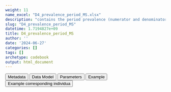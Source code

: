 ```yaml
---
weight: 11
name_excel: "D4_prevalence_period_MS.xlsx"
description: "contains the period prevalence (numerator and denominatore) per algorithm, timeframe and ageband"
slug: "D4_prevalence_period_MS"
datetime: 1.7194827e+09
title: D4_prevalence_period_MS
author: ''
date: '2024-06-27'
categories: []
tags: []
archetype: codebook
output: html_document
---
```


<script src="/rmarkdown-libs/core-js/shim.min.js"></script>
<script src="/rmarkdown-libs/react/react.min.js"></script>
<script src="/rmarkdown-libs/react/react-dom.min.js"></script>
<script src="/rmarkdown-libs/reactwidget/react-tools.js"></script>
<script src="/rmarkdown-libs/htmlwidgets/htmlwidgets.js"></script>
<link href="/rmarkdown-libs/reactable/reactable.css" rel="stylesheet" />
<script src="/rmarkdown-libs/reactable-binding/reactable.js"></script>
<div class="tab">
<button class="tablinks" onclick="openCity(event, &#39;Metadata&#39;)" id="defaultOpen">Metadata</button>
<button class="tablinks" onclick="openCity(event, &#39;Data Model&#39;)">Data Model</button>
<button class="tablinks" onclick="openCity(event, &#39;Parameters&#39;)">Parameters</button>
<button class="tablinks" onclick="openCity(event, &#39;Example&#39;)">Example</button>
<button class="tablinks" onclick="openCity(event, &#39;Example corresponding individua&#39;)">Example corresponding individua</button>
</div>
<div id="Metadata" class="tabcontent">
<div id="htmlwidget-1" class="reactable html-widget" style="width:auto;height:600px;"></div>
<script type="application/json" data-for="htmlwidget-1">{"x":{"tag":{"name":"Reactable","attribs":{"data":{"medatata_name":["Name of the dataset","Content of the dataset","Unit of observation","Dataset where the list of UoOs is fully listed and with 1 record per UoO","How many observations per UoO","Variables capturing the UoO","Primary key","Parameters",null,null,null,null,null,null,null,null,null,null,null,null,null,null,null,null,null,null,null,null,null,null,null,null,null,null,null,null,null,null,null,null,null,null,null,null,null,null,null,null,null,null],"metadata_content":["D4_prevalence_period_MS","contains the period prevalence (numerator and denominatore) per algorithm, timeframe and ageband","algorithm timeframe ageband",null,"1.0","algorithm timeframe ageband",null,null,null,null,null,null,null,null,null,null,null,null,null,null,null,null,null,null,null,null,null,null,null,null,null,null,null,null,null,null,null,null,null,null,null,null,null,null,null,null,null,null,null,null]},"columns":[{"id":"medatata_name","name":"medatata_name","type":"character"},{"id":"metadata_content","name":"metadata_content","type":"character"}],"sortable":false,"searchable":true,"pagination":false,"highlight":true,"bordered":true,"striped":true,"style":{"maxWidth":1800},"height":"600px","dataKey":"9eeb3139ba78b757a9858a58c38b77b5"},"children":[]},"class":"reactR_markup"},"evals":[],"jsHooks":[]}</script>
</div>
<div id="Data Model" class="tabcontent">
<div id="htmlwidget-2" class="reactable html-widget" style="width:auto;height:600px;"></div>
<script type="application/json" data-for="htmlwidget-2">{"x":{"tag":{"name":"Reactable","attribs":{"data":{"VarName":["type_of_prevalence","timeframe","ageband","numerator","denominator","algorithm","timeframe_LevelOrder","ageband_LevelOrder",null,null,null,null,null,null,null,null,null,null,null,null,null,null,null,null,null,null,null,null,null,null,null,null,null,null,null,null,null,null,null,null,null,null,null,null,null,null,null,null,null,null],"Description":["whether the prevalence is a period prevalence, an average monthly prevalence, or a persontime prevalence","timeframe when the prevalence is computed","ageband during the timeframe","numerator contributed by the population in this timeframe and ageband","denominator contributed by the population in this timeframe and ageband",null,"level of aggregation of timeframe","level of aggregation of ageband",null,null,null,null,null,null,null,null,null,null,null,null,null,null,null,null,null,null,null,null,null,null,null,null,null,null,null,null,null,null,null,null,null,null,null,null,null,null,null,null,null,null],"Format":["string","string",null,"int","int","string","int","int",null,null,null,null,null,null,null,null,null,null,null,null,null,null,null,null,null,null,null,null,null,null,null,null,null,null,null,null,null,null,null,null,null,null,null,null,null,null,null,null,null,null],"Vocabulary":["period_prevalence\naverage_monthly_prevalence\npersontime_prevalence","2005\n...\n2019\n\n2005-2006\n2007-2009\n...\n2017-2019\n\n2005-2009\n2010-2014\n2015-2019\n2005-2019\n\nall","all\n\n15-24\n25-34\n35-49\n\n15-24\n25-29\n30-34\n35-39\n40-49\n\n15-19\n20-24\n25-29\n30-34\n35-39\n40-44\n45-49",null,null,"MS1\nMS2\nMS3\nMS4\nMS5","1 = first level (year)\n2 = second level (2 or 3 years)\n3 = third level (5 years)\n99 = highest level (all)","1 = first level (5-year agebands)\n2 = second level (15-24,25-29,30-34,35-39,40-49)\n3 = third level (15-24,25-34,35-49)\n99 = highest level (all)",null,null,null,null,null,null,null,null,null,null,null,null,null,null,null,null,null,null,null,null,null,null,null,null,null,null,null,null,null,null,null,null,null,null,null,null,null,null,null,null,null,null],"Parameters":[null,null,null,null,null,null,null,null,null,null,null,null,null,null,null,null,null,null,null,null,null,null,null,null,null,null,null,null,null,null,null,null,null,null,null,null,null,null,null,null,null,null,null,null,null,null,null,null,null,null],"Notes and examples":["in this dataset all recods have this variable = \"period_prevalence\"",null,null,"in the case of period prevalence",null,null,null,null,null,null,null,null,null,null,null,null,null,null,null,null,null,null,null,null,null,null,null,null,null,null,null,null,null,null,null,null,null,null,null,null,null,null,null,null,null,null,null,null,null,null],"Source tables and variables":[null,null,null,null,null,null,null,null,null,null,null,null,null,null,null,null,null,null,null,null,null,null,null,null,null,null,null,null,null,null,null,null,null,null,null,null,null,null,null,null,null,null,null,null,null,null,null,null,null,null],"Retrieved":[null,null,null,null,null,null,null,null,null,null,null,null,null,null,null,null,null,null,null,null,null,null,null,null,null,null,null,null,null,null,null,null,null,null,null,null,null,null,null,null,null,null,null,null,null,null,null,null,null,null],"Calculated":[null,null,null,null,null,null,null,null,null,null,null,null,null,null,null,null,null,null,null,null,null,null,null,null,null,null,null,null,null,null,null,null,null,null,null,null,null,null,null,null,null,null,null,null,null,null,null,null,null,null],"Algorithm_id":[null,null,null,null,null,null,null,null,null,null,null,null,null,null,null,null,null,null,null,null,null,null,null,null,null,null,null,null,null,null,null,null,null,null,null,null,null,null,null,null,null,null,null,null,null,null,null,null,null,null],"Rule":[null,null,null,null,null,null,null,null,null,null,null,null,null,null,null,null,null,null,null,null,null,null,null,null,null,null,null,null,null,null,null,null,null,null,null,null,null,null,null,null,null,null,null,null,null,null,null,null,null,null]},"columns":[{"id":"VarName","name":"VarName","type":"character"},{"id":"Description","name":"Description","type":"character"},{"id":"Format","name":"Format","type":"character"},{"id":"Vocabulary","name":"Vocabulary","type":"character"},{"id":"Parameters","name":"Parameters","type":"logical"},{"id":"Notes and examples","name":"Notes and examples","type":"character"},{"id":"Source tables and variables","name":"Source tables and variables","type":"logical"},{"id":"Retrieved","name":"Retrieved","type":"logical"},{"id":"Calculated","name":"Calculated","type":"logical"},{"id":"Algorithm_id","name":"Algorithm_id","type":"logical"},{"id":"Rule","name":"Rule","type":"logical"}],"sortable":false,"searchable":true,"pagination":false,"highlight":true,"bordered":true,"striped":true,"style":{"maxWidth":1800},"height":"600px","dataKey":"240fe8a2938d589e7f4b0e108354fdf3"},"children":[]},"class":"reactR_markup"},"evals":[],"jsHooks":[]}</script>
</div>
<div id="Parameters" class="tabcontent">
<div id="htmlwidget-3" class="reactable html-widget" style="width:auto;height:600px;"></div>
<script type="application/json" data-for="htmlwidget-3">{"x":{"tag":{"name":"Reactable","attribs":{"data":{"parameter":[null,null,null,null,null,null,null,null,null,null,null,null,null,null,null,null,null,null,null,null,null,null,null,null,null,null,null,null,null,null,null,null,null,null,null,null,null,null,null,null,null,null,null,null,null,null,null,null,null,null],"value":[null,null,null,null,null,null,null,null,null,null,null,null,null,null,null,null,null,null,null,null,null,null,null,null,null,null,null,null,null,null,null,null,null,null,null,null,null,null,null,null,null,null,null,null,null,null,null,null,null,null]},"columns":[{"id":"parameter","name":"parameter","type":"logical"},{"id":"value","name":"value","type":"logical"}],"sortable":false,"searchable":true,"pagination":false,"highlight":true,"bordered":true,"striped":true,"style":{"maxWidth":1800},"height":"600px","dataKey":"9658b8fbe8a1be7951748d7b77b1dd77"},"children":[]},"class":"reactR_markup"},"evals":[],"jsHooks":[]}</script>
</div>
<div id="Example" class="tabcontent">
<div id="htmlwidget-4" class="reactable html-widget" style="width:auto;height:600px;"></div>
<script type="application/json" data-for="htmlwidget-4">{"x":{"tag":{"name":"Reactable","attribs":{"data":{"timeframe":["2005.0","2005.0","2005.0","2005.0","2005.0","2005-2007","2005-2007","2005-2007","2005-2007","2005-2007","2005-2007","2005-2007","2005-2007","2005-2007","2005-2007","2005-2007","2005-2007","2005-2007","2005-2007","2005-2007","2005-2007","2005-2007","2005-2007","2005-2007","2005-2007","2005-2007","2005-2007","2005-2007","2005-2007","2005-2007","2005-2007","2005-2007","2005-2007","2005-2007","2005-2007","2005-2007","2005-2007","2005-2007","2005-2007","2005-2007","2005-2007","2005-2007","2005-2007","2005-2007","2005-2007","2005-2007","2005-2007","2005-2007","2005-2007","2005-2007"],"timeframe_LevelOrder":[1,1,1,1,1,2,2,2,2,2,2,2,2,2,2,2,2,2,2,2,2,2,2,2,2,2,2,2,2,2,2,2,2,2,2,2,2,2,2,2,2,2,2,2,2,2,2,2,2,2],"ageband":["all","all","all","all","all","15-19","20-24","30-34","25-29","45-49","40-44","35-39","15-24","30-34","25-29","40-49","35-39","15-24","25-34","35-49","all","15-19","20-24","30-34","25-29","45-49","40-44","35-39","15-24","30-34","25-29","40-49","35-39","15-24","25-34","35-49","all","15-19","20-24","30-34","25-29","45-49","40-44","35-39","15-24","30-34","25-29","40-49","35-39","15-24"],"Ageband_LevelOrder":[99,99,99,99,99,1,1,1,1,1,1,1,2,2,2,2,2,3,3,3,99,1,1,1,1,1,1,1,2,2,2,2,2,3,3,3,99,1,1,1,1,1,1,1,2,2,2,2,2,3],"numerator":[1,1,0,1,1,0,0,0,0,0,1,0,0,0,0,1,0,0,0,1,1,0,0,0,0,0,1,0,0,0,0,1,0,0,0,1,1,0,0,0,0,0,0,0,0,0,0,0,0,0],"denominator":[237,237,237,237,237,50,54,62,61,55,55,63,93,62,61,92,63,93,100,130,290,50,54,62,61,55,55,63,93,62,61,92,63,93,100,130,290,50,54,62,61,55,55,63,93,62,61,92,63,93],"algorithm":["MS1","MS2","MS3","MS4","MS5","MS1","MS1","MS1","MS1","MS1","MS1","MS1","MS1","MS1","MS1","MS1","MS1","MS1","MS1","MS1","MS1","MS2","MS2","MS2","MS2","MS2","MS2","MS2","MS2","MS2","MS2","MS2","MS2","MS2","MS2","MS2","MS2","MS3","MS3","MS3","MS3","MS3","MS3","MS3","MS3","MS3","MS3","MS3","MS3","MS3"],"type_of_prevalence":["period_prevalence","period_prevalence","period_prevalence","period_prevalence","period_prevalence","period_prevalence","period_prevalence","period_prevalence","period_prevalence","period_prevalence","period_prevalence","period_prevalence","period_prevalence","period_prevalence","period_prevalence","period_prevalence","period_prevalence","period_prevalence","period_prevalence","period_prevalence","period_prevalence","period_prevalence","period_prevalence","period_prevalence","period_prevalence","period_prevalence","period_prevalence","period_prevalence","period_prevalence","period_prevalence","period_prevalence","period_prevalence","period_prevalence","period_prevalence","period_prevalence","period_prevalence","period_prevalence","period_prevalence","period_prevalence","period_prevalence","period_prevalence","period_prevalence","period_prevalence","period_prevalence","period_prevalence","period_prevalence","period_prevalence","period_prevalence","period_prevalence","period_prevalence"]},"columns":[{"id":"timeframe","name":"timeframe","type":"character"},{"id":"timeframe_LevelOrder","name":"timeframe_LevelOrder","type":"numeric"},{"id":"ageband","name":"ageband","type":"character"},{"id":"Ageband_LevelOrder","name":"Ageband_LevelOrder","type":"numeric"},{"id":"numerator","name":"numerator","type":"numeric"},{"id":"denominator","name":"denominator","type":"numeric"},{"id":"algorithm","name":"algorithm","type":"character"},{"id":"type_of_prevalence","name":"type_of_prevalence","type":"character"}],"sortable":false,"searchable":true,"pagination":false,"highlight":true,"bordered":true,"striped":true,"style":{"maxWidth":1800},"height":"600px","dataKey":"f1f5800ea29cd89c5483c290e2e18ce5"},"children":[]},"class":"reactR_markup"},"evals":[],"jsHooks":[]}</script>
</div>
<div id="Example corresponding individua" class="tabcontent">
<div id="htmlwidget-5" class="reactable html-widget" style="width:auto;height:600px;"></div>
<script type="application/json" data-for="htmlwidget-5">{"x":{"tag":{"name":"Reactable","attribs":{"data":{"this example shows how an individual contributes to the aggregation (but the actual dataset is aggregated) P000001 starts her observation period towards the end of 2008, she immediately enters the study, and she exits the study mid 2016. When she enters the study she is in the ageband 20-24. She turns 25 in 2013, so she contributes 2 records on that year, except for the ageband 'all' . She turns positive for MS1 (the first algorithm for MS) during 2011. She does contribute to the 5-year period 2005-2009, although she is only briefly observed there. Even in the 5-year band she contributes two records in 2010-2014, one per the age band 20-24 and one for 25-29. In the ageband 'all' she only contributes one record in in 2010-2014.":["person_id","P000001","P000001","P000001","P000001","P000001","P000001","P000001","P000001","P000001","P000001","P000001","P000001","P000001","P000001","P000001","P000001","P000001","P000001","P000001","P000001","P000001","P000001","P000001","P000001","P000001",null,null,null,null,null,null,null,null,null,null,null,null,null,null,null,null,null,null,null,null,null,null,null,null],"...2":["start_observation_period","39782.0","39782.0","39782.0","39782.0","39782.0","39782.0","39782.0","39782.0","39782.0","39782.0","39782.0","39782.0","39782.0","39782.0","39782.0","39782.0","39782.0","39782.0","39782.0","39782.0","39782.0","39782.0","39782.0","39782.0","39782.0",null,null,null,null,null,null,null,null,null,null,null,null,null,null,null,null,null,null,null,null,null,null,null,null],"...3":["cohort_entry_date","39782.0","39782.0","39782.0","39782.0","39782.0","39782.0","39782.0","39782.0","39782.0","39782.0","39782.0","39782.0","39782.0","39782.0","39782.0","39782.0","39782.0","39782.0","39814.0","39814.0","39814.0","39814.0","39814.0","39814.0","39814.0",null,null,null,null,null,null,null,null,null,null,null,null,null,null,null,null,null,null,null,null,null,null,null,null],"...4":["cohort_exit_date","42551.0","42551.0","42551.0","42551.0","42551.0","42551.0","42551.0","42551.0","42551.0","42551.0","42551.0","42551.0","42551.0","42551.0","42551.0","42551.0","42551.0","42551.0","42551.0","42551.0","42551.0","42551.0","42551.0","42551.0","42551.0",null,null,null,null,null,null,null,null,null,null,null,null,null,null,null,null,null,null,null,null,null,null,null,null],"...5":["tipe_of_prevalence","period_prevalence","period_prevalence","period_prevalence","period_prevalence","period_prevalence","period_prevalence","period_prevalence","period_prevalence","period_prevalence","period_prevalence","period_prevalence","period_prevalence","period_prevalence","period_prevalence","period_prevalence","period_prevalence","period_prevalence","period_prevalence","period_prevalence","period_prevalence","period_prevalence","period_prevalence","period_prevalence","period_prevalence","period_prevalence",null,null,null,null,null,null,null,null,null,null,null,null,null,null,null,null,null,null,null,null,null,null,null,null],"...6":["timeframe","2008.0","2009.0","2010.0","2011.0","2012.0","2013.0","2013.0","2014.0","2015.0","2016.0","2009.0","2010.0","2011.0","2012.0","2013.0","2014.0","2015.0","2016.0","2005-2009","2010-2014","2010-2014","2015-2019","2005-2009","2010-2014","2015-2019",null,null,null,null,null,null,null,null,null,null,null,null,null,null,null,null,null,null,null,null,null,null,null,null],"...7":["ageband","20-24","20-24","20-24","20-24","20-24","20-24","25-29","25-29","25-29","25-29","all","all","all","all","all","all","all","all","20-25","20-25","25-29","25-29","all","all","all",null,null,null,null,null,null,null,null,null,null,null,null,null,null,null,null,null,null,null,null,null,null,null,null],"...8":["numerator","0.0","0.0","0.0","1.0","1.0","1.0","1.0","1.0","1.0","1.0","0.0","0.0","1.0","1.0","1.0","1.0","1.0","1.0","0.0","1.0","1.0","1.0","0.0","1.0","1.0",null,null,null,null,null,null,null,null,null,null,null,null,null,null,null,null,null,null,null,null,null,null,null,null],"...9":["denominator","1.0","1.0","1.0","1.0","1.0","1.0","1.0","1.0","1.0","1.0","1.0","1.0","1.0","1.0","1.0","1.0","1.0","1.0","1.0","1.0","1.0","1.0","1.0","1.0","1.0",null,null,null,null,null,null,null,null,null,null,null,null,null,null,null,null,null,null,null,null,null,null,null,null],"...10":["algorithm","MS1","MS1","MS1","MS1","MS1","MS1","MS1","MS1","MS1","MS1","MS1","MS1","MS1","MS1","MS1","MS1","MS1","MS1","MS1","MS1","MS1","MS1","MS1","MS1","MS1",null,null,null,null,null,null,null,null,null,null,null,null,null,null,null,null,null,null,null,null,null,null,null,null],"...11":["lookback_time_at_start_timeframe","-334.0","31.0","396.0","761.0","1126.0","1491.0","1856.0","2221.0","2586.0","2951.0","31.0","396.0","761.0","1126.0","1491.0","2221.0","2586.0","2951.0","-1126.0","396.0","396.0","2586.0","-1126.0","396.0","2586.0",null,null,null,null,null,null,null,null,null,null,null,null,null,null,null,null,null,null,null,null,null,null,null,null],"...12":["In_study_at_start_timeframe","0.0","1.0","1.0","1.0","1.0","1.0","1.0","1.0","1.0","1.0","1.0","1.0","1.0","1.0","1.0","1.0","1.0","1.0","0.0","1.0","1.0","1.0","0.0","1.0","1.0",null,null,null,null,null,null,null,null,null,null,null,null,null,null,null,null,null,null,null,null,null,null,null,null],"...13":["in_study_since_1_years","0.0","0.0","1.0","1.0","1.0","1.0","1.0","1.0","1.0","1.0","0.0","1.0","1.0","1.0","1.0","1.0","1.0","1.0","0.0","1.0","1.0","1.0","0.0","1.0","1.0",null,null,null,null,null,null,null,null,null,null,null,null,null,null,null,null,null,null,null,null,null,null,null,null],"...14":["in_study_since_2_years","0.0","0.0","0.0","1.0","1.0","1.0","1.0","1.0","1.0","1.0","0.0","0.0","1.0","1.0","1.0","1.0","1.0","1.0","0.0","1.0","1.0","1.0","0.0","1.0","1.0",null,null,null,null,null,null,null,null,null,null,null,null,null,null,null,null,null,null,null,null,null,null,null,null],"...15":["in_study_since_3_years","0.0","0.0","0.0","0.0","1.0","1.0","1.0","1.0","1.0","1.0","0.0","0.0","0.0","1.0","1.0","1.0","1.0","1.0","0.0","1.0","1.0","1.0","0.0","1.0","1.0",null,null,null,null,null,null,null,null,null,null,null,null,null,null,null,null,null,null,null,null,null,null,null,null],"...16":["in_study_since_4_years","0.0","0.0","0.0","0.0","0.0","1.0","1.0","1.0","1.0","1.0","0.0","0.0","0.0","0.0","1.0","1.0","1.0","1.0","0.0","1.0","1.0","1.0","0.0","1.0","1.0",null,null,null,null,null,null,null,null,null,null,null,null,null,null,null,null,null,null,null,null,null,null,null,null],"...17":["in_study_since_5_years","0.0","0.0","0.0","0.0","0.0","0.0","1.0","1.0","1.0","1.0","0.0","0.0","0.0","0.0","0.0","1.0","1.0","1.0","0.0","1.0","1.0","1.0","0.0","1.0","1.0",null,null,null,null,null,null,null,null,null,null,null,null,null,null,null,null,null,null,null,null,null,null,null,null],"...18":["in_study_since_6_years","0.0","0.0","0.0","0.0","0.0","0.0","0.0","1.0","1.0","1.0","0.0","0.0","0.0","0.0","0.0","1.0","1.0","1.0","0.0","1.0","1.0","1.0","0.0","1.0","1.0",null,null,null,null,null,null,null,null,null,null,null,null,null,null,null,null,null,null,null,null,null,null,null,null],"...19":["in_study_since_7_years","0.0","0.0","0.0","0.0","0.0","0.0","0.0","0.0","1.0","1.0","0.0","0.0","0.0","0.0","0.0","0.0","1.0","1.0","0.0","1.0","1.0","1.0","0.0","1.0","1.0",null,null,null,null,null,null,null,null,null,null,null,null,null,null,null,null,null,null,null,null,null,null,null,null],"...20":["in_study_since_8_years","0.0","0.0","0.0","0.0","0.0","0.0","0.0","0.0","0.0","1.0","0.0","0.0","0.0","0.0","0.0","0.0","0.0","1.0","0.0","0.0","0.0","0.0","0.0","0.0","0.0",null,null,null,null,null,null,null,null,null,null,null,null,null,null,null,null,null,null,null,null,null,null,null,null],"...21":["in_study_since_9_years","0.0","0.0","0.0","0.0","0.0","0.0","0.0","0.0","0.0","0.0","0.0","0.0","0.0","0.0","0.0","0.0","0.0","0.0","0.0","0.0","0.0","0.0","0.0","0.0","0.0",null,null,null,null,null,null,null,null,null,null,null,null,null,null,null,null,null,null,null,null,null,null,null,null],"...22":["in_study_since_10_years","0.0","0.0","0.0","0.0","0.0","0.0","0.0","0.0","0.0","0.0","0.0","0.0","0.0","0.0","0.0","0.0","0.0","0.0","0.0","0.0","0.0","0.0","0.0","0.0","0.0",null,null,null,null,null,null,null,null,null,null,null,null,null,null,null,null,null,null,null,null,null,null,null,null]},"columns":[{"id":"this example shows how an individual contributes to the aggregation (but the actual dataset is aggregated) P000001 starts her observation period towards the end of 2008, she immediately enters the study, and she exits the study mid 2016. When she enters the study she is in the ageband 20-24. She turns 25 in 2013, so she contributes 2 records on that year, except for the ageband 'all' . She turns positive for MS1 (the first algorithm for MS) during 2011. She does contribute to the 5-year period 2005-2009, although she is only briefly observed there. Even in the 5-year band she contributes two records in 2010-2014, one per the age band 20-24 and one for 25-29. In the ageband 'all' she only contributes one record in in 2010-2014.","name":"this example shows how an individual contributes to the aggregation (but the actual dataset is aggregated) P000001 starts her observation period towards the end of 2008, she immediately enters the study, and she exits the study mid 2016. When she enters the study she is in the ageband 20-24. She turns 25 in 2013, so she contributes 2 records on that year, except for the ageband 'all' . She turns positive for MS1 (the first algorithm for MS) during 2011. She does contribute to the 5-year period 2005-2009, although she is only briefly observed there. Even in the 5-year band she contributes two records in 2010-2014, one per the age band 20-24 and one for 25-29. In the ageband 'all' she only contributes one record in in 2010-2014.","type":"character"},{"id":"...2","name":"...2","type":"character"},{"id":"...3","name":"...3","type":"character"},{"id":"...4","name":"...4","type":"character"},{"id":"...5","name":"...5","type":"character"},{"id":"...6","name":"...6","type":"character"},{"id":"...7","name":"...7","type":"character"},{"id":"...8","name":"...8","type":"character"},{"id":"...9","name":"...9","type":"character"},{"id":"...10","name":"...10","type":"character"},{"id":"...11","name":"...11","type":"character"},{"id":"...12","name":"...12","type":"character"},{"id":"...13","name":"...13","type":"character"},{"id":"...14","name":"...14","type":"character"},{"id":"...15","name":"...15","type":"character"},{"id":"...16","name":"...16","type":"character"},{"id":"...17","name":"...17","type":"character"},{"id":"...18","name":"...18","type":"character"},{"id":"...19","name":"...19","type":"character"},{"id":"...20","name":"...20","type":"character"},{"id":"...21","name":"...21","type":"character"},{"id":"...22","name":"...22","type":"character"}],"sortable":false,"searchable":true,"pagination":false,"highlight":true,"bordered":true,"striped":true,"style":{"maxWidth":1800},"height":"600px","dataKey":"efcb79da19486a56e177c6fe1879ed8a"},"children":[]},"class":"reactR_markup"},"evals":[],"jsHooks":[]}</script>
</div>
